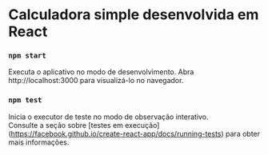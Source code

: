 # Calculadora simple desenvolvida em React

### `npm start`

Executa o aplicativo no modo de desenvolvimento.
Abra http://localhost:3000 para visualizá-lo no navegador.

### `npm test`

Inicia o executor de teste no modo de observação interativo. \
Consulte a seção sobre [testes em execução] (https://facebook.github.io/create-react-app/docs/running-tests) para obter mais informações.

